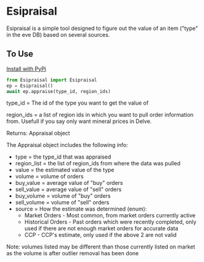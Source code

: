 # Esipraisal

Esipraisal is a simple tool designed to figure out the value of an item ("type" in the eve DB) based on several sources.


## To Use


[Install with PyPi](https://pypi.org/project/Esipraisal/)


```python
from Esipraisal import Esipraisal
ep = Esipraisal()
await ep.appraise(type_id, region_ids)
```


type_id = The id of the type you want to get the value of

region_ids = a list of region ids in which you want to pull order information from.  Usefull if you say only want mineral prices in Delve.


Returns: Appraisal object


The Appraisal object includes the following info:


* type = the type_id that was appraised
* region_list = the list of region_ids from where the data was pulled
* value = the estimated value of the type
* volume = volume of orders
* buy_value = average value of "buy" orders
* sell_value = average value of "sell" orders
* buy_volume = volume of "buy" orders
* sell_volume = volume of "sell" orders
* source = How the estimate was determined (enum):
    * Market Orders - Most common, from market orders currently active
    * Historical Orders - Past orders which were recently completed, only used if there are not enough market orders for accurate data
    * CCP - CCP's estimate, only used if the above 2 are not valid

Note: volumes listed may be different than those currently listed on market as the volume is after outlier removal has been done

